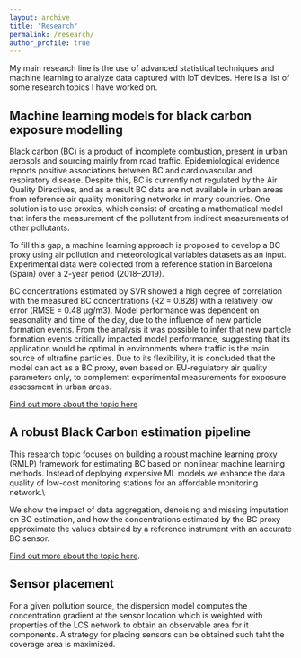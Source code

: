 ```yaml
---
layout: archive
title: "Research"
permalink: /research/
author_profile: true
---
```


My main research line is the use of advanced statistical techniques and machine learning to analyze data captured with IoT devices. Here is a list of some research topics I have worked on.

## Machine learning models for black carbon exposure modelling
Black carbon (BC) is a product of incomplete combustion, present in urban aerosols and sourcing mainly from road traffic. Epidemiological evidence reports positive associations between BC and cardiovascular and respiratory disease. Despite this, BC is currently not regulated by the Air Quality Directives, and as a result BC data are not available in urban areas from reference air quality monitoring networks in many countries. One solution is to use proxies, which consist of creating a mathematical model that infers the measurement of the pollutant from indirect measurements of other pollutants.

To fill this gap, a machine learning approach is proposed to develop a BC proxy using air pollution and meteorological variables datasets as an input. 
Experimental data were collected from a reference station in Barcelona (Spain) over a 2-year period (2018–2019).

BC concentrations estimated by SVR showed a high degree of correlation with the measured BC concentrations (R2 = 0.828) with a relatively low error (RMSE = 0.48 μg/m3). Model performance was dependent on seasonality and time of the day, due to the influence of new particle formation events. From the analysis it was possible to infer that new particle formation events critically impacted model performance, suggesting that its application would be optimal in environments where traffic is the main source of ultrafine particles. Due to its flexibility, it is concluded that the model can act as a BC proxy, even based on EU-regulatory air quality parameters only, to complement experimental measurements for exposure assessment in urban areas.

[Find out more about the topic here](https://www.sciencedirect.com/science/article/pii/S0013935122005965)

## A robust Black Carbon estimation pipeline

This research topic focuses on building a robust machine learning proxy (RMLP) framework for estimating BC based on nonlinear machine learning methods. Instead of deploying expensive ML models we enhance the data quality of low-cost monitoring stations for an affordable monitoring network.\

We show the impact of data aggregation, denoising and missing imputation on BC estimation, and how the concentrations estimated by the BC proxy approximate the values obtained by a reference instrument with an accurate BC sensor.  

[Find out more about the topic here](https://digital.csic.es/bitstream/10261/331330/1/3597064.3597316.pdf).

## Sensor placement
For a given pollution source, the dispersion model computes the concentration gradient at the sensor location which is weighted with properties of the LCS network to obtain an observable area for it components. A strategy for placing sensors can be obtained such taht the coverage area is maximized.
